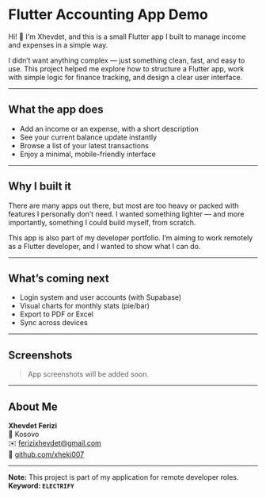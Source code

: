 # Flutter Accounting App Demo

Hi! 👋 I'm Xhevdet, and this is a small Flutter app I built to manage income and expenses in a simple way.

I didn’t want anything complex — just something clean, fast, and easy to use. This project helped me explore how to structure a Flutter app, work with simple logic for finance tracking, and design a clear user interface.

---

## What the app does

- Add an income or an expense, with a short description
- See your current balance update instantly
- Browse a list of your latest transactions
- Enjoy a minimal, mobile-friendly interface

---

## Why I built it

There are many apps out there, but most are too heavy or packed with features I personally don’t need. I wanted something lighter — and more importantly, something I could build myself, from scratch.

This app is also part of my developer portfolio. I’m aiming to work remotely as a Flutter developer, and I wanted to show what I can do.

---

## What’s coming next

- Login system and user accounts (with Supabase)
- Visual charts for monthly stats (pie/bar)
- Export to PDF or Excel
- Sync across devices

---

## Screenshots

> App screenshots will be added soon.

---

## About Me

**Xhevdet Ferizi**  
📍 Kosovo  
✉️ ferizixhevdet@gmail.com  
🔗 [github.com/xheki007](https://github.com/xheki007)

---

**Note:** This project is part of my application for remote developer roles.  
**Keyword: `ELECTRIFY`**
